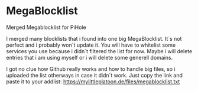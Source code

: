 # MegaBlocklist
Merged Megablocklist for PiHole

I merged many blocklists that i found into one big MegaBlocklist.
It´s not perfect and i probably won´t update it.
You will have to whitelist some services you use because i didn´t filtered the list for now.
Maybe i will delete entries that i am using myself or i will delete some generell domains.

I got no clue how Github really works and how to handle big files, so i uploaded the list otherways in case it didn´t work. Just copy the link and paste it to your addlist: https://mylittleplatoon.de/files/megablocklist.txt
